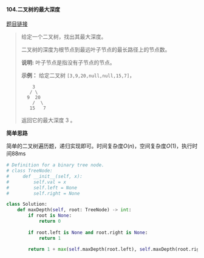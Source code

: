 #### 104.二叉树的最大深度
[题目链接](https://leetcode-cn.com/problems/maximum-depth-of-binary-tree)
> 给定一个二叉树，找出其最大深度。
>
> 二叉树的深度为根节点到最远叶子节点的最长路径上的节点数。
>
> **说明:** 叶子节点是指没有子节点的节点。
>
> **示例：**
> 给定二叉树 `[3,9,20,null,null,15,7]`，
>
> ```
>     3
>    / \
>   9  20
>     /  \
>    15   7
> ```
>
> 返回它的最大深度 3 。

**简单思路**

简单的二叉树遍历题，递归实现即可。时间复杂度$O(n)$，空间复杂度$O(1)$，执行时间88ms

```python
# Definition for a binary tree node.
# class TreeNode:
#     def __init__(self, x):
#         self.val = x
#         self.left = None
#         self.right = None

class Solution:
    def maxDepth(self, root: TreeNode) -> int:
        if root is None:
            return 0
        
        if root.left is None and root.right is None:
            return 1
        
        return 1 + max(self.maxDepth(root.left), self.maxDepth(root.right))
```

